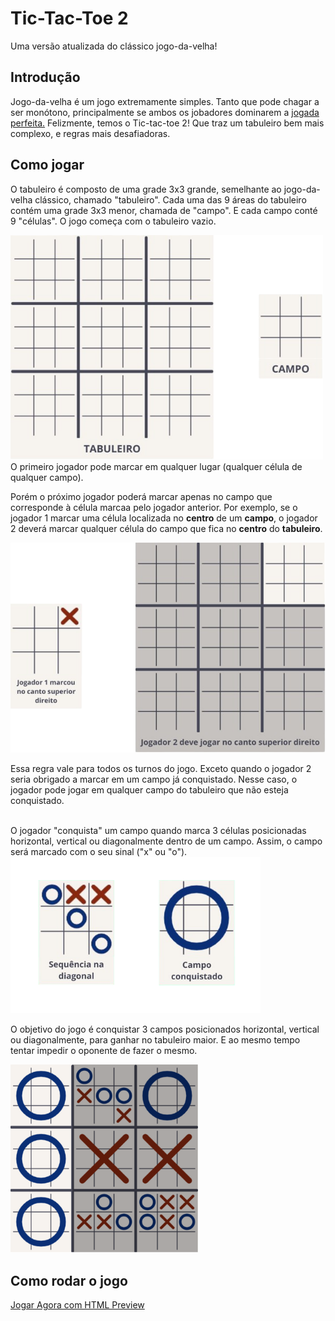 # Tic-Tac-Toe 2

Uma versão atualizada do clássico jogo-da-velha!

## Introdução

Jogo-da-velha é um jogo extremamente simples. Tanto que pode chagar a ser monótono, principalmente se ambos os jobadores dominarem a [jogada perfeita.](https://pt.wikipedia.org/wiki/Jogo_da_velha#Jogada_perfeita) Felizmente, temos o Tic-tac-toe 2! Que traz um tabuleiro bem mais complexo, e regras mais desafiadoras.

## Como jogar

O tabuleiro é composto de uma grade 3x3 grande, semelhante ao jogo-da-velha clássico, chamado "tabuleiro". Cada uma das 9 áreas do tabuleiro contém uma grade 3x3 menor, chamada de "campo". E cada campo conté 9 "células". O jogo começa com o tabuleiro vazio.

<img src="empty-board-and-field.png" style="width: min(500px, 100%);">

<br>
O primeiro jogador pode marcar em qualquer lugar (qualquer célula de qualquer campo). 

Porém o próximo jogador poderá marcar apenas no campo que corresponde à célula marcaa pelo jogador anterior. Por exemplo, se o jogador 1 marcar uma célula localizada no <b>centro</b> de um <b>campo</b>, o jogador 2 deverá marcar qualquer célula do campo que fica no <b>centro</b> do <b>tabuleiro</b>.

<img src="destination-example.png" style="width: min(600px, 100%);">

Essa regra vale para todos os turnos do jogo. Exceto quando o jogador 2 seria obrigado a marcar em um campo já conquistado. Nesse caso, o jogador pode jogar em qualquer campo do tabuleiro que não esteja conquistado.

<br>
O jogador "conquista" um campo quando marca 3 células posicionadas horizontal, vertical ou diagonalmente dentro de um campo. Assim, o campo será marcado com o seu sinal ("x" ou "o").

<img src="conquer-example.png" style="width: min(400px, 100%);">

O objetivo do jogo é conquistar 3 campos posicionados horizontal, vertical ou diagonalmente, para ganhar no tabuleiro maior. E ao mesmo tempo tentar impedir o oponente de fazer o mesmo.

<img src="o-wins.png" style="width: min(300px, 100%);">

## Como rodar o jogo

[Jogar Agora com HTML Preview](http://htmlpreview.github.io/?https://github.com/MikaelOliveiraDev/tic-tac-toe-2/blob/main/index.html)
